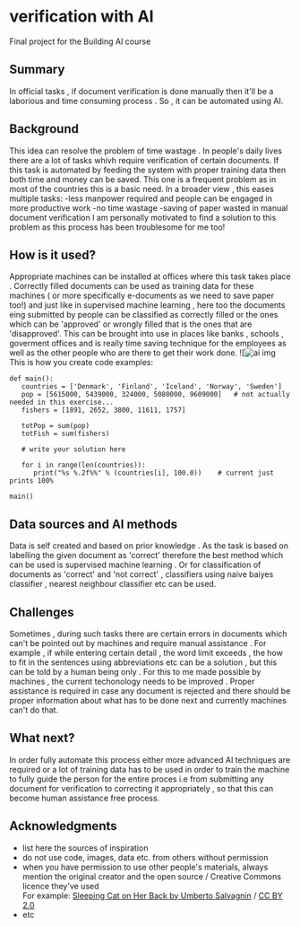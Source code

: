 <!-- This is the markdown template for the final project of the Building AI course, 
created by Reaktor Innovations and University of Helsinki. 
Copy the template, paste it to your GitHub README and edit! -->

# verification with AI

Final project for the Building AI course

## Summary

 In official tasks , if document verification is done manually then it'll be a laborious and time consuming process . So , it can be automated using AI.


## Background
This idea can resolve the problem of time wastage . In people's daily lives there are a lot of tasks whivh require verification of certain documents. If this task is automated by feeding the system with proper training data then both time and money can be saved.
This one is a frequent problem as in most of the countries this is a basic need. In a broader view , this eases multiple tasks:
-less manpower required and people can be engaged in more productive work
-no time wastage 
-saving of paper wasted in manual document verification 
I am personally motivated to find a solution to this problem as this process has been troublesome for me too!

## How is it used?
Appropriate machines can be installed at offices where this task takes place  . Correctly filled documents can be used as training data for these machines ( or more specifically e-documents as we need to save paper too!) and just like in supervised machine learning , here too the documents eing submitted by people can be classified as correctly filled or the ones which can be 'approved' or wrongly filled that is the ones that are 'disapproved'. 
This can be brought into use in places like banks , schools , goverment offices and is really time saving technique for the employees as well as the other people who are there to get their work done. 
![![ai img](https://user-images.githubusercontent.com/114734064/194020023-5986435b-f884-4a70-a059-81c2c1e3d752.jpg)
This is how you create code examples:
```
def main():
   countries = ['Denmark', 'Finland', 'Iceland', 'Norway', 'Sweden']
   pop = [5615000, 5439000, 324000, 5080000, 9609000]   # not actually needed in this exercise...
   fishers = [1891, 2652, 3800, 11611, 1757]

   totPop = sum(pop)
   totFish = sum(fishers)

   # write your solution here

   for i in range(len(countries)):
      print("%s %.2f%%" % (countries[i], 100.0))    # current just prints 100%

main()
```


## Data sources and AI methods
Data is self created and based on prior knowledge .
As the task is based on labelling the given document as 'correct' therefore the best method which can be used is supervised machine learning . Or for classification of documents as 'correct' and 'not correct' , classifiers using naive baiyes classifier , nearest neighbour classifier etc can be used.

## Challenges
Sometimes , during such tasks there are certain errors in documents which can't be pointed out by machines and require manual assistance . For example , if while entering certain detail , the word limit exceeds , the how to fit in the sentences using abbreviations etc can be a solution , but this can be told by a human being only . For this to me made possible by machines , the current techonology needs to be improved .
Proper assistance is required in case any document is rejected and there should be proper information about what has to be done next and currently machines can't do that.

## What next?

In order fully automate this process either more advanced AI techniques are required or a lot of training data has to be used in order to train the machine to fully guide the person for the entire proces i.e from submitting any document for verification to correcting it appropriately , so that this can become human assistance free process. 


## Acknowledgments

* list here the sources of inspiration 
* do not use code, images, data etc. from others without permission
* when you have permission to use other people's materials, always mention the original creator and the open source / Creative Commons licence they've used
  <br>For example: [Sleeping Cat on Her Back by Umberto Salvagnin](https://commons.wikimedia.org/wiki/File:Sleeping_cat_on_her_back.jpg#filelinks) / [CC BY 2.0](https://creativecommons.org/licenses/by/2.0)
* etc
